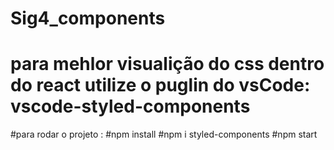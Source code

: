 # Sig4_components
# para mehlor visualição do css dentro do react utilize o puglin do vsCode: vscode-styled-components
#para rodar o projeto :
#npm install
#npm i styled-components
#npm start
